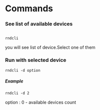 # Commands

### See list of available devices

``` 

rndcli

```
you will see list of device.Select one of them


### Run  with  selected device

``` 
rndcli -d option

```
##### Example

``` 
rndcli -d 2

```


option : 0 - available devices count

